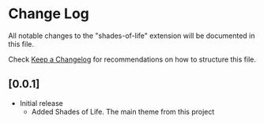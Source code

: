 # Change Log

All notable changes to the "shades-of-life" extension will be documented in this file.

Check [Keep a Changelog](http://keepachangelog.com/) for recommendations on how to structure this file.

## [0.0.1]

- Initial release
  - Added Shades of Life. The main theme from this project
